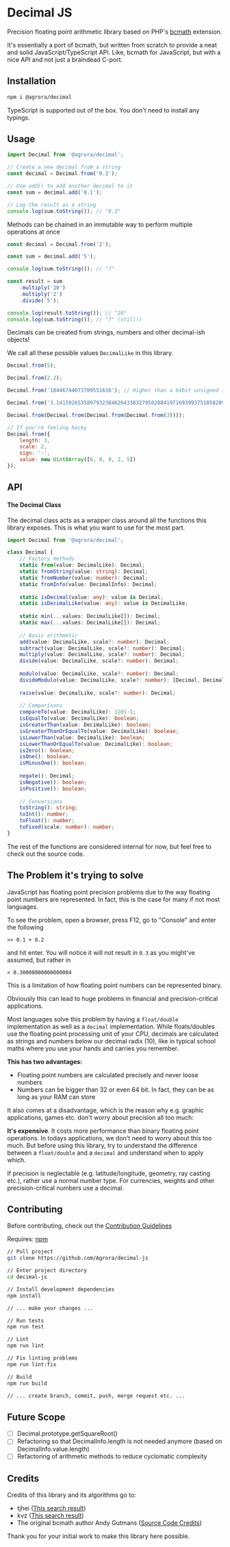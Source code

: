 Decimal JS
==========

Precision floating point arithmetic library based on PHP's [bcmath](https://www.php.net/manual/de/book.bc.php) extension.

It's essentially a port of bcmath, but written from scratch to provide a neat
and solid JavaScript/TypeScript API. Like, bcmath for JavaScript, but with a nice
API and not just a braindead C-port.

Installation
------------

```bash
npm i @agrora/decimal
```

TypeScript is supported out of the box. You don't need to install any typings.

Usage
-----

```javascript
import Decimal from '@agrora/decimal';

// Create a new decimal from a string
const decimal = Decimal.from('0.2');

// Use add() to add another decimal to it
const sum = decimal.add('0.1');

// Log the result as a string
console.log(sum.toString()); // "0.3"
```

Methods can be chained in an immutable way to perform multiple operations at once

```javascript
const decimal = Decimal.from('2');

const sum = decimal.add('5');

console.log(sum.toString()); // "7"

const result = sum
    .multiply('10')
    .multiply('2')
    .divide('5');

console.log(result.toString()); // "20"
console.log(sum.toString()); // "7" (still!)
```

Decimals can be created from strings, numbers and other decimal-ish objects!

We call all these possible values `DecimalLike` in this library.

```javascript
Decimal.from(5);

Decimal.from(2.2);

Decimal.from('18446744073709551616'); // Higher than a 64bit unsigned int!

Decimal.from('3.14159265358979323846264338327950288419716939937510582097494459230781640628620899862803482534211706798214808651328230664709384460955058223172535940812848111745028410270193852110555964462294895493038196442881097566593344612847564823378678316527...');

Decimal.from(Decimal.from(Decimal.from(Decimal.from(3))));

// If you're feeling hacky
Decimal.from({
    length: 3, 
    scale: 2, 
    sign: '-', 
    value: new Uint8Array([6, 0, 0, 2, 5])
});
``` 

API
---

#### The Decimal Class

The decimal class acts as a wrapper class around all the functions this library
exposes. This is what you want to use for the most part.

```typescript
import Decimal from '@agrora/decimal';

class Decimal {
    // Factory methods
    static from(value: DecimalLike): Decimal;
    static fromString(value: string): Decimal;
    static fromNumber(value: number): Decimal;
    static fromInfo(value: DecimalInfo): Decimal;
    
    static isDecimal(value: any): value is Decimal;
    static isDecimalLike(value: any): value is DecimalLike;
    
    static min(...values: DecimalLike[]): Decimal;
    static max(...values: DecimalLike[]): Decimal;
    
    // Basic arithmetic
    add(value: DecimalLike, scale?: number): Decimal;
    subtract(value: DecimalLike, scale?: number): Decimal;
    multiply(value: DecimalLike, scale?: number): Decimal;
    divide(value: DecimalLike, scale?: number): Decimal;
    
    modulo(value: DecimalLike, scale?: number): Decimal;
    divideModulo(value: DecimalLike, scale?: number): [Decimal, Decimal];
    
    raise(value: DecimalLike, scale?: number): Decimal;
    
    // Comparisons
    compareTo(value: DecimalLike): 1|0|-1;
    isEqualTo(value: DecimalLike): boolean;
    isGreaterThan(value: DecimalLike): boolean;
    isGreaterThanOrEqualTo(value: DecimalLike): boolean;
    isLowerThan(value: DecimalLike): boolean;
    isLowerThanOrEqualTo(value: DecimalLike): boolean;
    isZero(): boolean;
    isOne(): boolean;
    isMinusOne(): boolean;
    
    negate(): Decimal;
    isNegative(): boolean;
    isPositive(): boolean;
    
    // Conversions
    toString(): string;
    toInt(): number;
    toFloat(): number;
    toFixed(scale: number): number;
}
```

The rest of the functions are considered internal for now, but feel free
to check out the source code.

The Problem it's trying to solve
--------------------------------

JavaScript has floating point precision problems due to the way floating point
numbers are represented. In fact, this is the case for many if not most languages.

To see the problem, open a browser, press F12, go to "Console" and enter the following

    >> 0.1 + 0.2

and hit enter. You will notice it will not result in `0.3` as you might've assumed,
but rather in

    < 0.30000000000000004
    
This is a limitation of how floating point numbers can be represented binary.

Obviously this can lead to huge problems in financial and precision-critical applications.

Most languages solve this problem by having a `float/double` implementation as well
as a `decimal` implementation. While floats/doubles use the floating point processing
unit of your CPU, decimals are calculated as strings and numbers below our decimal radix (10),
like in typical school maths where you use your hands and carries you remember.

**This has two advantages:**

- Floating point numbers are calculated precisely and never loose numbers
- Numbers can be bigger than 32 or even 64 bit. In fact, they can be as long as your RAM can store

It also comes at a disadvantage, which is the reason why e.g. graphic applications, games etc. 
don't worry about precision all too much:

**It's expensive**. It costs more performance than binary floating point operations. In todays
applications, we don't need to worry about this too much. But before using this library,
try to understand the difference between a `float/double` and a `decimal` and understand when
to apply which.

If precision is neglectable (e.g. latitude/longitude, geometry, ray casting etc.), rather
use a normal number type. For currencies, weights and other precision-critical numbers
use a decimal.

Contributing
------------

Before contributing, check out the [Contribution Guidelines][contribution-guidelines]

Requires: [npm][nodejs-download]

```bash
// Pull project
git clone https://github.com/Agrora/decimal-js

// Enter project directory
cd decimal-js

// Install development dependencies
npm install

// ... make your changes ...

// Run tests
npm run test

// Lint
npm run lint

// Fix linting problems
npm run lint:fix

// Build
npm run build

// ... create branch, commit, push, merge request etc. ...
```

Future Scope
------------

- [ ] Decimal.prototype.getSquareRoot()
- [ ] Refactoring so that DecimalInfo.length is not needed anymore (based on DecimalInfo.value.length)
- [ ] Refactoring of arithmetic methods to reduce cyclomatic complexity

Credits
-------

Credits of this library and its algorithms go to:

- tjhei ([This search result](https://github.com/tjhei/numdiff/blob/master/number.c))
- kvz ([This search result](https://raw.githubusercontent.com/kvz/locutus/master/src/php/_helpers/_bc.js))
- The original bcmath author Andy Gutmans ([Source Code Credits](https://github.com/php/php-src/blob/master/ext/bcmath/CREDITS))

Thank you for your initial work to make this library here possible.

[contribution-guidelines]: https://gitlab.agrora.market/OpenSource/decimal-js/blob/master/CONTRIBUTING.md
[nodejs-download]: https://nodejs.org/en/



